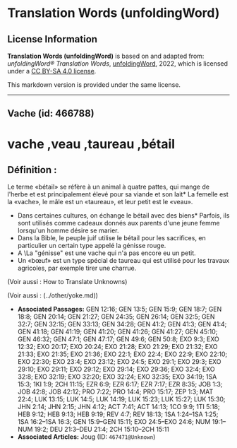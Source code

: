 # Translation Words (unfoldingWord)

## License Information

**Translation Words (unfoldingWord)** is based on and adapted from: _unfoldingWord® Translation Words_, [unfoldingWord](https://unfoldingword.org/utw), 2022, which is licensed under a [CC BY-SA 4.0 license](https://creativecommons.org/licenses/by-sa/4.0/legalcode.en).

This markdown version is provided under the same license.



--------------------------------

## Vache (id: 466788)

vache ,veau ,taureau ,bétail
============================

Définition :
------------

Le terme «bétail» se réfère à un animal à quatre pattes, qui mange de l'herbe et est principalement élevé pour sa viande et son lait\* La femelle est la «vache», le mâle est un «taureau», et leur petit est le «veau».

* Dans certaines cultures, on échange le bétail avec des biens\* Parfois, ils sont utilisés comme cadeaux donnés aux parents d'une jeune femme lorsqu'un homme désire se marier.
* Dans la Bible, le peuple juif utilise le bétail pour les sacrifices, en particulier un certain type appelé la génisse rouge.
* A \\La "génisse" est une vache qui n'a pas encore eu un petit.
* Un «bœuf» est un type spécial de taureau qui est utilisé pour les travaux agricoles, par exemple tirer une charrue.

(Voir aussi : How to Translate Unknowns)

(Voir aussi : (../other/yoke.md))

* **Associated Passages:** GEN 12:16; GEN 13:5; GEN 15:9; GEN 18:7; GEN 18:8; GEN 20:14; GEN 21:27; GEN 24:35; GEN 26:14; GEN 32:5; GEN 32:7; GEN 32:15; GEN 33:13; GEN 34:28; GEN 41:2; GEN 41:3; GEN 41:4; GEN 41:18; GEN 41:19; GEN 41:20; GEN 41:26; GEN 41:27; GEN 45:10; GEN 46:32; GEN 47:1; GEN 47:17; GEN 49:6; GEN 50:8; EXO 9:3; EXO 12:32; EXO 20:17; EXO 20:24; EXO 21:28; EXO 21:29; EXO 21:32; EXO 21:33; EXO 21:35; EXO 21:36; EXO 22:1; EXO 22:4; EXO 22:9; EXO 22:10; EXO 22:30; EXO 23:4; EXO 23:12; EXO 24:5; EXO 29:1; EXO 29:3; EXO 29:10; EXO 29:11; EXO 29:12; EXO 29:14; EXO 29:36; EXO 32:4; EXO 32:8; EXO 32:19; EXO 32:20; EXO 32:24; EXO 32:35; EXO 34:19; 1SA 15:3; 1KI 1:9; 2CH 11:15; EZR 6:9; EZR 6:17; EZR 7:17; EZR 8:35; JOB 1:3; JOB 42:8; JOB 42:12; PRO 7:22; PRO 14:4; PRO 15:17; ZEP 1:3; MAT 22:4; LUK 13:15; LUK 14:5; LUK 14:19; LUK 15:23; LUK 15:27; LUK 15:30; JHN 2:14; JHN 2:15; JHN 4:12; ACT 7:41; ACT 14:13; 1CO 9:9; 1TI 5:18; HEB 9:12; HEB 9:13; HEB 9:19; REV 4:7; REV 18:13; 1SA 1:24–1SA 1:25; 1SA 16:2–1SA 16:3; GEN 15:9–GEN 15:11; EXO 24:5–EXO 24:6; NUM 19:1–NUM 19:2; DEU 21:3–DEU 21:4; 2CH 15:10–2CH 15:11
* **Associated Articles:** Joug (ID: `467471@Unknown`)

